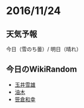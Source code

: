 # 2016/11/24

## 天気予報

今日（雪のち曇）/ 明日（晴れ）

## 今日のWikiRandom

* [玉井雪雄](https://ja.wikipedia.org/wiki/%E7%8E%89%E4%BA%95%E9%9B%AA%E9%9B%84)
* [油木](https://ja.wikipedia.org/wiki/%E6%B2%B9%E6%9C%A8)
* [笹倉和幸](https://ja.wikipedia.org/wiki/%E7%AC%B9%E5%80%89%E5%92%8C%E5%B9%B8)

